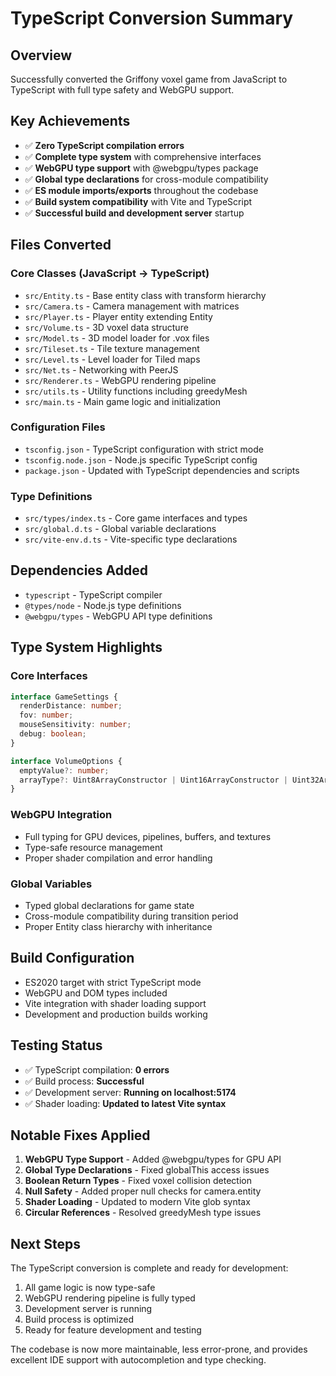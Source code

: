 # TypeScript Conversion Summary

## Overview
Successfully converted the Griffony voxel game from JavaScript to TypeScript with full type safety and WebGPU support.

## Key Achievements
- ✅ **Zero TypeScript compilation errors**
- ✅ **Complete type system** with comprehensive interfaces
- ✅ **WebGPU type support** with @webgpu/types package
- ✅ **Global type declarations** for cross-module compatibility
- ✅ **ES module imports/exports** throughout the codebase
- ✅ **Build system compatibility** with Vite and TypeScript
- ✅ **Successful build and development server** startup

## Files Converted

### Core Classes (JavaScript → TypeScript)
- `src/Entity.ts` - Base entity class with transform hierarchy
- `src/Camera.ts` - Camera management with matrices
- `src/Player.ts` - Player entity extending Entity
- `src/Volume.ts` - 3D voxel data structure
- `src/Model.ts` - 3D model loader for .vox files
- `src/Tileset.ts` - Tile texture management
- `src/Level.ts` - Level loader for Tiled maps
- `src/Net.ts` - Networking with PeerJS
- `src/Renderer.ts` - WebGPU rendering pipeline
- `src/utils.ts` - Utility functions including greedyMesh
- `src/main.ts` - Main game logic and initialization

### Configuration Files
- `tsconfig.json` - TypeScript configuration with strict mode
- `tsconfig.node.json` - Node.js specific TypeScript config
- `package.json` - Updated with TypeScript dependencies and scripts

### Type Definitions
- `src/types/index.ts` - Core game interfaces and types
- `src/global.d.ts` - Global variable declarations
- `src/vite-env.d.ts` - Vite-specific type declarations

## Dependencies Added
- `typescript` - TypeScript compiler
- `@types/node` - Node.js type definitions
- `@webgpu/types` - WebGPU API type definitions

## Type System Highlights

### Core Interfaces
```typescript
interface GameSettings {
  renderDistance: number;
  fov: number;
  mouseSensitivity: number;
  debug: boolean;
}

interface VolumeOptions {
  emptyValue?: number;
  arrayType?: Uint8ArrayConstructor | Uint16ArrayConstructor | Uint32ArrayConstructor;
}
```

### WebGPU Integration
- Full typing for GPU devices, pipelines, buffers, and textures
- Type-safe resource management
- Proper shader compilation and error handling

### Global Variables
- Typed global declarations for game state
- Cross-module compatibility during transition period
- Proper Entity class hierarchy with inheritance

## Build Configuration
- ES2020 target with strict TypeScript mode
- WebGPU and DOM types included
- Vite integration with shader loading support
- Development and production builds working

## Testing Status
- ✅ TypeScript compilation: **0 errors**
- ✅ Build process: **Successful**
- ✅ Development server: **Running on localhost:5174**
- ✅ Shader loading: **Updated to latest Vite syntax**

## Notable Fixes Applied
1. **WebGPU Type Support** - Added @webgpu/types for GPU API
2. **Global Type Declarations** - Fixed globalThis access issues
3. **Boolean Return Types** - Fixed voxel collision detection
4. **Null Safety** - Added proper null checks for camera.entity
5. **Shader Loading** - Updated to modern Vite glob syntax
6. **Circular References** - Resolved greedyMesh type issues

## Next Steps
The TypeScript conversion is complete and ready for development:
1. All game logic is now type-safe
2. WebGPU rendering pipeline is fully typed
3. Development server is running
4. Build process is optimized
5. Ready for feature development and testing

The codebase is now more maintainable, less error-prone, and provides excellent IDE support with autocompletion and type checking.
